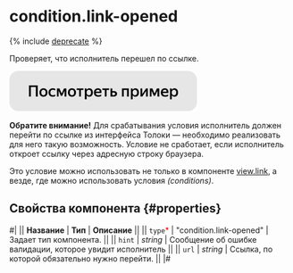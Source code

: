 # condition.link-opened

{% include [deprecate](../../_includes/deprecate.md) %}

Проверяет, что исполнитель перешел по ссылке.

[![Посмотреть пример в песочнице](../_images/buttons/view-example.svg)](https://ya.cc/t/zSwneeJ83xMPzF)

**Обратите внимание!** Для срабатывания условия исполнитель должен перейти по ссылке из интерфейса Толоки — необходимо реализовать для него такую возможность. Условие не сработает, если исполнитель откроет ссылку через адресную строку браузера.

Это условие можно использовать не только в компоненте [view.link](view.link.md), а везде, где можно использовать условия _(conditions)_.

## Свойства компонента {#properties}

#|
|| **Название** | **Тип** | **Описание** ||
|| `type`<span style="color: red">\*</span> | "condition.link-opened" | Задает тип компонента. ||
|| `hint` | _string_ | Сообщение об ошибке валидации, которое увидит исполнитель ||
|| `url` | _string_ | Ссылка, по которой обязательно нужно перейти. ||
|#
